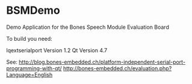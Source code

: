 BSMDemo
=======

 Demo Application for the Bones Speech Module Evaluation Board

To build you need:

lqextserialport Version 1.2
Qt Version 4.7

See:
 http://blog.bones-embedded.ch/platform-independent-serial-port-programming-with-qt/
 http://bones-embedded.ch/evaluation.php?Language=English
	